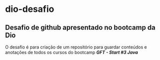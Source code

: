 # dio-desafio
Desafio de github apresentado no bootcamp da Dio
---

O desafio é para criação de um repositório para guardar conteúdos e anotações de todos os cursos do bootcamp ***GFT - Start #3 Java***
